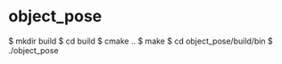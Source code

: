 # object_pose
$ mkdir build
$ cd build
$ cmake ..
$ make
$ cd object_pose/build/bin
$ ./object_pose
